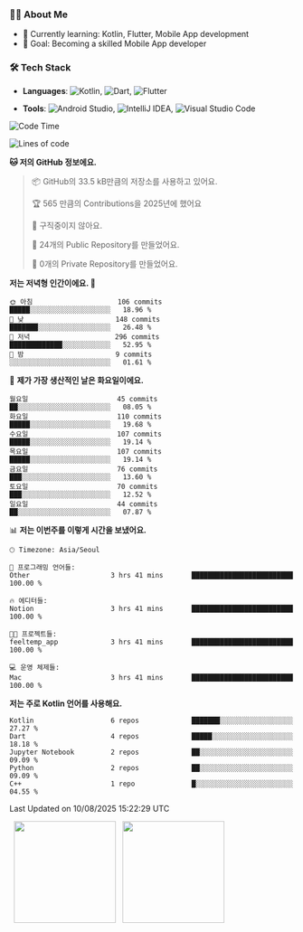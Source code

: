 ### 👨‍💻 About Me
- 🌱 Currently learning: Kotlin, Flutter, Mobile App development
- 🎯 Goal: Becoming a skilled Mobile App developer

### 🛠 Tech Stack
- **Languages**: ![Kotlin](https://img.shields.io/badge/Kotlin-0095D5?style=flat-square&logo=kotlin&logoColor=white), ![Dart](https://img.shields.io/badge/Dart-0175C2?style=flat-square&logo=dart&logoColor=white), ![Flutter](https://img.shields.io/badge/Flutter-02569B?style=flat-square&logo=flutter&logoColor=white)

- **Tools**:
![Android Studio](https://img.shields.io/badge/Android%20Studio-3DDC84?style=flat-square&logo=android-studio&logoColor=white), 
![IntelliJ IDEA](https://img.shields.io/badge/IntelliJ%20IDEA-000000?style=flat-square&logo=intellij-idea&logoColor=white), 
![Visual Studio Code](https://img.shields.io/badge/VS%20Code-007ACC?style=flat-square&logo=visual-studio-code&logoColor=white)

<!--START_SECTION:waka-->
![Code Time](http://img.shields.io/badge/Code%20Time-227%20hrs%204%20mins-blue)

![Lines of code](https://img.shields.io/badge/%EC%A0%80%EB%8A%94%20%EC%97%AC%ED%83%9C%EA%B9%8C%EC%A7%80%20-304.8%20thousand%20%EC%A4%84%EC%9D%98%20%EC%BD%94%EB%93%9C%EB%A5%BC%20%EC%9E%91%EC%84%B1%ED%96%88%EC%96%B4%EC%9A%94.-blue)

**🐱 저의 GitHub 정보에요.** 

> 📦 GitHub의 33.5 kB만큼의 저장소를 사용하고 있어요. 
 > 
> 🏆 565 만큼의 Contributions을 2025년에 했어요
 > 
> 🚫 구직중이지 않아요.
 > 
> 📜 24개의 Public Repository를 만들었어요. 
 > 
> 🔑 0개의 Private Repository를 만들었어요. 
 > 
**저는 저녁형 인간이에요. 🦉** 

```text
🌞 아침                     106 commits         █████░░░░░░░░░░░░░░░░░░░░   18.96 % 
🌆 낮　                     148 commits         ███████░░░░░░░░░░░░░░░░░░   26.48 % 
🌃 저녁                     296 commits         █████████████░░░░░░░░░░░░   52.95 % 
🌙 밤　                     9 commits           ░░░░░░░░░░░░░░░░░░░░░░░░░   01.61 % 
```
📅 **제가 가장 생산적인 날은 화요일이에요.** 

```text
월요일                      45 commits          ██░░░░░░░░░░░░░░░░░░░░░░░   08.05 % 
화요일                      110 commits         █████░░░░░░░░░░░░░░░░░░░░   19.68 % 
수요일                      107 commits         █████░░░░░░░░░░░░░░░░░░░░   19.14 % 
목요일                      107 commits         █████░░░░░░░░░░░░░░░░░░░░   19.14 % 
금요일                      76 commits          ███░░░░░░░░░░░░░░░░░░░░░░   13.60 % 
토요일                      70 commits          ███░░░░░░░░░░░░░░░░░░░░░░   12.52 % 
일요일                      44 commits          ██░░░░░░░░░░░░░░░░░░░░░░░   07.87 % 
```


📊 **저는 이번주를 이렇게 시간을 보냈어요.** 

```text
🕑︎ Timezone: Asia/Seoul

💬 프로그래밍 언어들: 
Other                    3 hrs 41 mins       █████████████████████████   100.00 % 

🔥 에디터들: 
Notion                   3 hrs 41 mins       █████████████████████████   100.00 % 

🐱‍💻 프로젝트들: 
feeltemp_app             3 hrs 41 mins       █████████████████████████   100.00 % 

💻 운영 체제들: 
Mac                      3 hrs 41 mins       █████████████████████████   100.00 % 
```

**저는 주로 Kotlin 언어를 사용해요.** 

```text
Kotlin                   6 repos             ███████░░░░░░░░░░░░░░░░░░   27.27 % 
Dart                     4 repos             █████░░░░░░░░░░░░░░░░░░░░   18.18 % 
Jupyter Notebook         2 repos             ██░░░░░░░░░░░░░░░░░░░░░░░   09.09 % 
Python                   2 repos             ██░░░░░░░░░░░░░░░░░░░░░░░   09.09 % 
C++                      1 repo              █░░░░░░░░░░░░░░░░░░░░░░░░   04.55 % 
```




 Last Updated on 10/08/2025 15:22:29 UTC
<!--END_SECTION:waka-->

<p>
  <img height="180em" src="https://github-readme-stats.vercel.app/api?username=JongHyun070105&show_icons=true&include_all_commits=true&bg_color=0d1117&title_color=ffffff&text_color=c9d1d9&icon_color=79ff97">
  <img height="180em" src="https://github-readme-stats.vercel.app/api/top-langs/?username=JongHyun070105&layout=compact&langs_count=4&bg_color=0d1117&title_color=ffffff&text_color=c9d1d9&hide=php,jupyter%20notebook&hide_repo=EcoStep,mimir,git-session">
</p>
